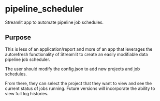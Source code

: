 # pipeline_scheduler
Streamlit app to automate pipeline job schedules.

## Purpose
This is less of an application/report and more of an app that leverages the autorefresh functionality of Streamlit to create an easily modifiable data pipeline job scheduler.

The user should modify the config.json to add new projects and job schedules.

From there, they can select the project that they want to view and see the current status of jobs running. Future versions will incorporate the ability to view full log histories. 
